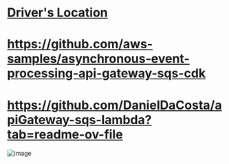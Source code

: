 # [Driver's Location](https://www.youtube.com/watch?v=v7dMZrjxMgc&t=2s)
# https://github.com/aws-samples/asynchronous-event-processing-api-gateway-sqs-cdk
# https://github.com/DanielDaCosta/apiGateway-sqs-lambda?tab=readme-ov-file

![image](https://github.com/user-attachments/assets/f34b8843-ccdd-4f9b-ae14-d0866652acf5)


